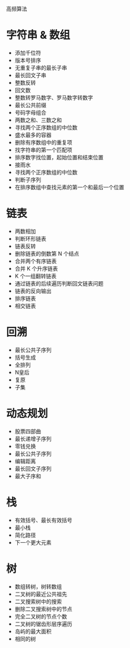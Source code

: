 高频算法 

# 字符串 & 数组
- 添加千位符
- 版本号排序
- 无重复子串的最长子串
- 最长回文子串
- 整数反转
- 回文数
- 整数转罗马数字、罗马数字转数字
- 最长公共前缀
- 号码字母组合
- 两数之和、三数之和
- 寻找两个正序数组的中位数
- 盛水最多的容器
- 删除有序数组中的重复项
- 找字符串的第一个匹配项
- 排序数字找位置，起始位置和结束位置
- 接雨水
- 寻找两个正序数组的中位数
- 判断子序列
- 在排序数组中查找元素的第一个和最后一个位置

# 链表
- 两数相加
- 判断环形链表
- 链表反转
- 删除链表的倒数第 N 个结点
- 合并两个有序链表
- 合并 K 个升序链表
- K 个一组翻转链表
- 通过链表的后续遍历判断回文链表问题
- 链表的反向输出
- 排序链表
- 相交链表

# 回溯
- 最长公共子序列
- 括号生成
- 全排列
- N皇后
- 复原
- 子集

# 动态规划
- 股票四部曲
- 最长递增子序列
- 零钱兑换
- 最长公共子序列
- 编辑距离
- 最长回文子序列
- 最大子序和

# 栈
- 有效括号、最长有效括号
- 最小栈
- 简化路径
- 下一个更大元素

# 树
- 数组转树，树转数组
- 二叉树的最近公共祖先
- 二叉搜索树中的搜索
- 删除二叉搜索树中的节点
- 完全二叉树的节点个数
- 二叉树的锯齿形层序遍历
- 岛屿的最大面积
- 相同的树